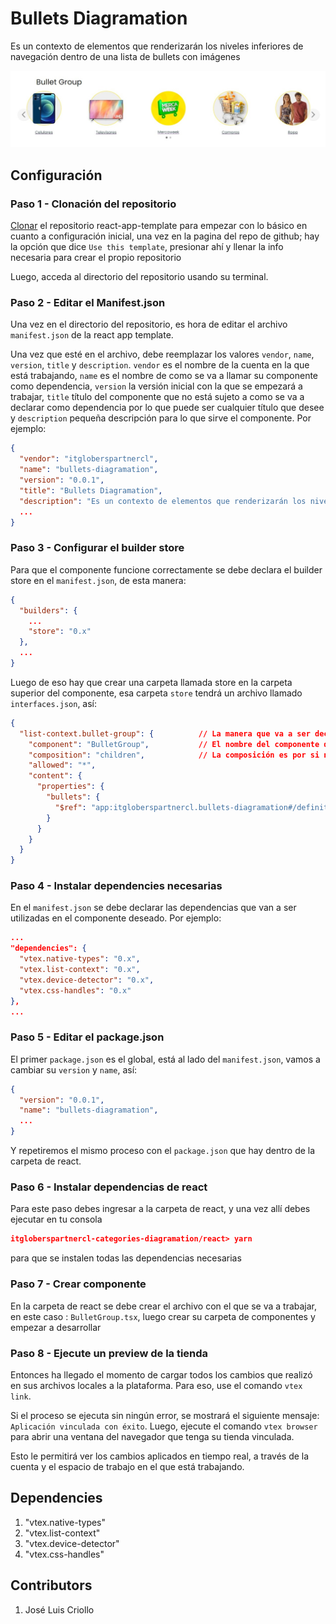 # Bullets Diagramation

Es un contexto de elementos que renderizarán los niveles inferiores de navegación dentro de una lista de bullets con imágenes

<img src="https://raw.githubusercontent.com/joseluiscrr/store-theme-ejemplo/main/assets/img/preview-categories-diagramation.jpeg" />

## Configuración
### Paso 1 - Clonación del repositorio

[Clonar](https://github.com/vtex-apps/react-app-template) el repositorio react-app-template para empezar con lo básico en cuanto a configuración inicial, una vez en la pagina del repo de github; hay la opción que dice `Use this template`, presionar ahí y llenar la info necesaria para crear el propio repositorio

Luego, acceda al directorio del repositorio usando su terminal.

### Paso 2 - Editar el Manifest.json

Una vez en el directorio del repositorio, es hora de editar el archivo `manifest.json` de la react app template.

Una vez que esté en el archivo, debe reemplazar los valores `vendor`, `name`, `version`, `title` y `description`. `vendor` es el nombre de la cuenta en la que está trabajando, `name` es el nombre de como se va a llamar su componente como dependencia, `version` la versión inicial con la que se empezará a trabajar, `title` título del componente que no está sujeto a como se va a declarar como dependencia por lo que puede ser cualquier título que desee y `description` pequeña descripción para lo que sirve el componente. Por ejemplo:

```json
{
  "vendor": "itgloberspartnercl",
  "name": "bullets-diagramation",
  "version": "0.0.1",
  "title": "Bullets Diagramation",
  "description": "Es un contexto de elementos que renderizarán los niveles inferiores de navegación dentro de una lista de bullets con imágenes",
  ...
}
```

### Paso 3 - Configurar el builder store

Para que el componente funcione correctamente se debe declara el builder store en el `manifest.json`, de esta manera:

```json
{
  "builders": {
    ...
    "store": "0.x"
  },
  ...
}
```

Luego de eso hay que crear una carpeta llamada store en la carpeta superior del componente, esa carpeta `store` tendrá un archivo llamado `interfaces.json`, así:

```json
{
  "list-context.bullet-group": {          // La manera que va a ser declarada el componente en la app vtex, este nombre puede ser diferente al name de como lo llamaste en el manifest.json
    "component": "BulletGroup",           // El nombre del componente del que éste va a ser alimentado
    "composition": "children",            // La composición es por si nuestro componente va a aceptar children's
    "allowed": "*",
    "content": {
      "properties": {
        "bullets": {
          "$ref": "app:itgloberspartnercl.bullets-diagramation#/definitions/BulletGroup"
        }
      }
    }
  }
}
```

### Paso 4 - Instalar dependencies necesarias

En el `manifest.json` se debe declarar las dependencias que van a ser utilizadas en el componente deseado. Por ejemplo:

```json
...
"dependencies": {
  "vtex.native-types": "0.x",
  "vtex.list-context": "0.x",
  "vtex.device-detector": "0.x",
  "vtex.css-handles": "0.x"
},
...
```

### Paso 5 - Editar el package.json

El primer `package.json` es el global, está al lado del `manifest.json`, vamos a cambiar su `version` y `name`, así:

```json
{
  "version": "0.0.1",
  "name": "bullets-diagramation",
  ...
}
```

Y repetiremos el mismo proceso con el `package.json` que hay dentro de la carpeta de react.

### Paso 6 - Instalar dependencias de react

Para este paso debes ingresar a la carpeta de react, y una vez allí debes ejecutar en tu consola 
```json
itgloberspartnercl-categories-diagramation/react> yarn
```
para que se instalen todas las dependencias necesarias

### Paso 7 - Crear componente

En la carpeta de react se debe crear el archivo con el que se va a trabajar, en este caso : `BulletGroup.tsx`, luego crear su carpeta de componentes y empezar a desarrollar

### Paso 8 - Ejecute un preview de la tienda

Entonces ha llegado el momento de cargar todos los cambios que realizó en sus archivos locales a la plataforma. Para eso, use el comando `vtex link`.

Si el proceso se ejecuta sin ningún error, se mostrará el siguiente mensaje: `Aplicación vinculada con éxito`. Luego, ejecute el comando `vtex browser` para abrir una ventana del navegador que tenga su tienda vinculada.

Esto le permitirá ver los cambios aplicados en tiempo real, a través de la cuenta y el espacio de trabajo en el que está trabajando.

## Dependencies
1. "vtex.native-types"
2. "vtex.list-context"
3. "vtex.device-detector"
4. "vtex.css-handles"

## Contributors
1. José Luis Criollo